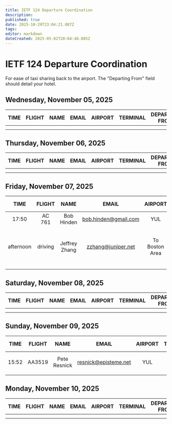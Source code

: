 ```yaml
---
title: IETF 124 Departure Coordination
description: 
published: true
date: 2025-10-29T23:04:21.087Z
tags: 
editor: markdown
dateCreated: 2025-05-02T20:04:40.005Z
---
```


# IETF 124 Departure Coordination
For ease of taxi sharing back to the airport. The "Departing From" field should detail your hotel. 

## Wednesday, November 05, 2025

| TIME | FLIGHT | NAME | EMAIL | AIRPORT | TERMINAL | DEPARTING FROM | NOTES |
|:----:|:------:|:----:|:-----:|:-------:|:--------:|:-----------:|:-----:|
|      |        |      |       |         |          |             |       |
|      |        |      |       |         |          |             |       |

## Thursday, November 06, 2025

| TIME | FLIGHT | NAME | EMAIL | AIRPORT | TERMINAL | DEPARTING FROM | NOTES |
|:----:|:------:|:----:|:-----:|:-------:|:--------:|:-----------:|:-----:|
|   |      |       |     |         |          |     |       |       |
|      |        |      |       |         |          |             |       |

## Friday, November 07, 2025

| TIME | FLIGHT | NAME | EMAIL | AIRPORT | TERMINAL | DEPARTING FROM | NOTES |
|:----:|:------:|:----:|:-----:|:-------:|:--------:|:-----------:|:-----:|
17:50 | AC 761 |Bob Hinden |bob.hinden@gmail.com  | YUL |  | Fairmont  | Flight time  |
|  afternoon   |  driving      |   Jeffrey Zhang       |    zzhang@juniper.net                   |   To Boston Area  |  |           |       Looking for a ride; Saturday also works       |
|     |        |           |                      |     |  |           |              |


## Saturday, November 08, 2025

| TIME | FLIGHT | NAME | EMAIL | AIRPORT | TERMINAL | DEPARTING FROM | NOTES |
|:----:|:------:|:----:|:-----:|:-------:|:--------:|:-----------:|:-----:|
|       |        |      |       |         |          |             |       |
|       |        |      |       |         |          |             |       |



## Sunday, November 09, 2025

| TIME | FLIGHT | NAME | EMAIL | AIRPORT | TERMINAL | DEPARTING FROM | NOTES |
|:-----:|:------:|:----:|:-----:|:-------:|:--------:|:-----------:|:-----:|
| 15:52 | AA3519 | Pete Resnick | resnick@episteme.net | YUL |  | Fairmont | Time is flight time |
|       |        |      |       |         |          |             |       |

## Monday, November 10, 2025

| TIME | FLIGHT | NAME | EMAIL | AIRPORT | TERMINAL | DEPARTING FROM | NOTES |
|:----:|:------:|:----:|:-----:|:-------:|:--------:|:-----------:|:-----:|
|      |        |      |       |         |          |             |       |
|      |        |      |       |         |          |             |       |